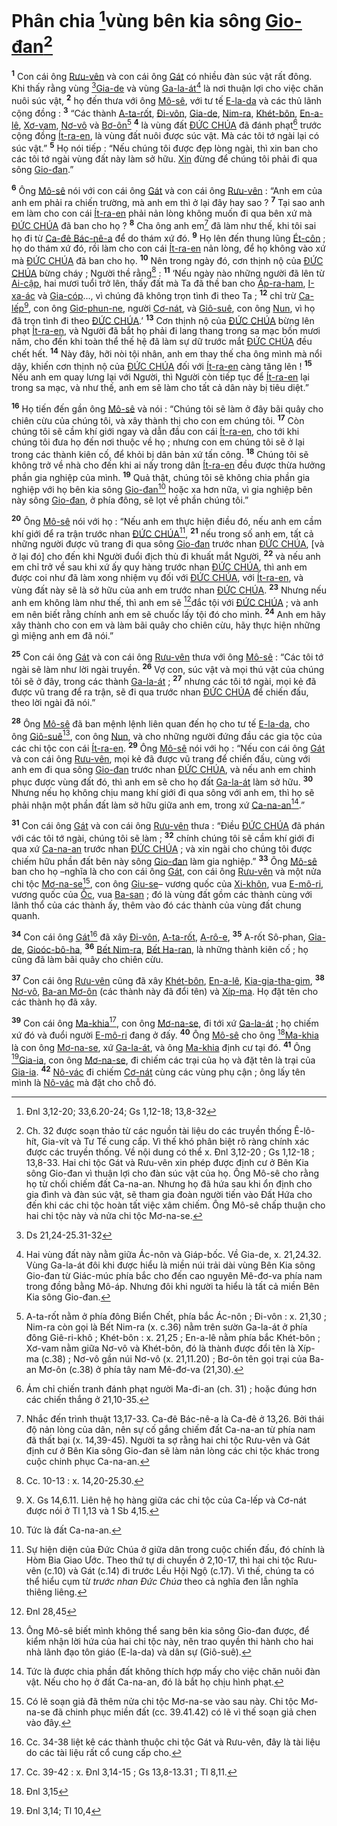 # Phân chia [^1@-cdfd2723-db60-48c0-b066-e62e671eea33]vùng bên kia sông [Gio-đan]()[^1-cdfd2723-db60-48c0-b066-e62e671eea33]
<sup><b>1</b></sup> Con cái ông [Rưu-vên]() và con cái ông [Gát]() có nhiều đàn súc vật rất đông. Khi thấy rằng vùng [^2@-cdfd2723-db60-48c0-b066-e62e671eea33][Gia-de]() và vùng [Ga-la-át]()[^2-cdfd2723-db60-48c0-b066-e62e671eea33] là nơi thuận lợi cho việc chăn nuôi súc vật, <sup><b>2</b></sup> họ đến thưa với ông [Mô-sê](), với tư tế [E-la-da]() và các thủ lãnh cộng đồng : <sup><b>3</b></sup> “Các thành [A-ta-rốt](), [Đi-vôn](), [Gia-de](), [Nim-ra](), [Khét-bôn](), [En-a-lê](), [Xơ-vam](), [Nơ-vô]() và [Bơ-ôn]()[^3-cdfd2723-db60-48c0-b066-e62e671eea33] <sup><b>4</b></sup> là vùng đất [ĐỨC CHÚA]() đã đánh phạt[^4-cdfd2723-db60-48c0-b066-e62e671eea33] trước cộng đồng [Ít-ra-en](), là vùng đất nuôi được súc vật. Mà các tôi tớ ngài lại có súc vật.” <sup><b>5</b></sup> Họ nói tiếp : “Nếu chúng tôi được đẹp lòng ngài, thì xin ban cho các tôi tớ ngài vùng đất này làm sở hữu. [Xin]() đừng để chúng tôi phải đi qua sông [Gio-đan]().”

<sup><b>6</b></sup> Ông [Mô-sê]() nói với con cái ông [Gát]() và con cái ông [Rưu-vên]() : “Anh em của anh em phải ra chiến trường, mà anh em thì ở lại đây hay sao ? <sup><b>7</b></sup> Tại sao anh em làm cho con cái [Ít-ra-en]() phải nản lòng không muốn đi qua bên xứ mà [ĐỨC CHÚA]() đã ban cho họ ? <sup><b>8</b></sup> Cha ông anh em[^5-cdfd2723-db60-48c0-b066-e62e671eea33] đã làm như thế, khi tôi sai họ đi từ [Ca-đê Bác-nê-a]() để do thám xứ đó. <sup><b>9</b></sup> Họ lên đến thung lũng [Ét-côn]() ; họ do thám xứ đó, rồi làm cho con cái [Ít-ra-en]() nản lòng, để họ không vào xứ mà [ĐỨC CHÚA]() đã ban cho họ. <sup><b>10</b></sup> Nên trong ngày đó, cơn thịnh nộ của [ĐỨC CHÚA]() bừng cháy ; Người thề rằng[^6-cdfd2723-db60-48c0-b066-e62e671eea33] : <sup><b>11</b></sup> ‘Nếu ngày nào những người đã lên từ [Ai-cập](), hai mươi tuổi trở lên, thấy đất mà Ta đã thề ban cho [Áp-ra-ham](), [I-xa-ác]() và [Gia-cóp]()..., vì chúng đã không trọn tình đi theo Ta ; <sup><b>12</b></sup> chỉ trừ [Ca-lếp]()[^7-cdfd2723-db60-48c0-b066-e62e671eea33], con ông [Giơ-phun-ne](), người [Cơ-nát](), và [Giô-suê](), con ông [Nun](), vì họ đã trọn tình đi theo [ĐỨC CHÚA]().’ <sup><b>13</b></sup> Cơn thịnh nộ của [ĐỨC CHÚA]() bừng lên phạt [Ít-ra-en](), và Người đã bắt họ phải đi lang thang trong sa mạc bốn mươi năm, cho đến khi toàn thể thế hệ đã làm sự dữ trước mắt [ĐỨC CHÚA]() đều chết hết. <sup><b>14</b></sup> Này đây, hỡi nòi tội nhân, anh em thay thế cha ông mình mà nổi dậy, khiến cơn thịnh nộ của [ĐỨC CHÚA]() đối với [Ít-ra-en]() càng tăng lên ! <sup><b>15</b></sup> Nếu anh em quay lưng lại với Người, thì Người còn tiếp tục để [Ít-ra-en]() lại trong sa mạc, và như thế, anh em sẽ làm cho tất cả dân này bị tiêu diệt.”

<sup><b>16</b></sup> Họ tiến đến gần ông [Mô-sê]() và nói : “Chúng tôi sẽ làm ở đây bãi quây cho chiên cừu của chúng tôi, và xây thành thị cho con em chúng tôi. <sup><b>17</b></sup> Còn chúng tôi sẽ cầm khí giới ngay và dẫn đầu con cái [Ít-ra-en](), cho tới khi chúng tôi đưa họ đến nơi thuộc về họ ; nhưng con em chúng tôi sẽ ở lại trong các thành kiên cố, để khỏi bị dân bản xứ tấn công. <sup><b>18</b></sup> Chúng tôi sẽ không trở về nhà cho đến khi ai nấy trong dân [Ít-ra-en]() đều được thừa hưởng phần gia nghiệp của mình. <sup><b>19</b></sup> Quả thật, chúng tôi sẽ không chia phần gia nghiệp với họ bên kia sông [Gio-đan]()[^8-cdfd2723-db60-48c0-b066-e62e671eea33] hoặc xa hơn nữa, vì gia nghiệp bên này sông [Gio-đan](), ở phía đông, sẽ lọt về phần chúng tôi.”

<sup><b>20</b></sup> Ông [Mô-sê]() nói với họ : “Nếu anh em thực hiện điều đó, nếu anh em cầm khí giới để ra trận trước nhan [ĐỨC CHÚA]()[^9-cdfd2723-db60-48c0-b066-e62e671eea33], <sup><b>21</b></sup> nếu trong số anh em, tất cả những người được vũ trang đi qua sông [Gio-đan]() trước nhan [ĐỨC CHÚA](), \[và ở lại đó] cho đến khi Người đuổi địch thù đi khuất mắt Người, <sup><b>22</b></sup> và nếu anh em chỉ trở về sau khi xứ ấy quy hàng trước nhan [ĐỨC CHÚA](), thì anh em được coi như đã làm xong nhiệm vụ đối với [ĐỨC CHÚA](), với [Ít-ra-en](), và vùng đất này sẽ là sở hữu của anh em trước nhan [ĐỨC CHÚA](). <sup><b>23</b></sup> Nhưng nếu anh em không làm như thế, thì anh em sẽ [^3@-cdfd2723-db60-48c0-b066-e62e671eea33]đắc tội với [ĐỨC CHÚA]() ; và anh em nên biết rằng chính anh em sẽ chuốc lấy tội đó cho mình. <sup><b>24</b></sup> Anh em hãy xây thành cho con em và làm bãi quây cho chiên cừu, hãy thực hiện những gì miệng anh em đã nói.”

<sup><b>25</b></sup> Con cái ông [Gát]() và con cái ông [Rưu-vên]() thưa với ông [Mô-sê]() : “Các tôi tớ ngài sẽ làm như lời ngài truyền. <sup><b>26</b></sup> Vợ con, súc vật và mọi thú vật của chúng tôi sẽ ở đây, trong các thành [Ga-la-át]() ; <sup><b>27</b></sup> nhưng các tôi tớ ngài, mọi kẻ đã được vũ trang để ra trận, sẽ đi qua trước nhan [ĐỨC CHÚA]() để chiến đấu, theo lời ngài đã nói.”

<sup><b>28</b></sup> Ông [Mô-sê]() đã ban mệnh lệnh liên quan đến họ cho tư tế [E-la-da](), cho ông [Giô-suê]()[^10-cdfd2723-db60-48c0-b066-e62e671eea33], con ông [Nun](), và cho những người đứng đầu các gia tộc của các chi tộc con cái [Ít-ra-en](). <sup><b>29</b></sup> Ông [Mô-sê]() nói với họ : “Nếu con cái ông [Gát]() và con cái ông [Rưu-vên](), mọi kẻ đã được vũ trang để chiến đấu, cùng với anh em đi qua sông [Gio-đan]() trước nhan [ĐỨC CHÚA](), và nếu anh em chinh phục được vùng đất đó, thì anh em sẽ cho họ đất [Ga-la-át]() làm sở hữu. <sup><b>30</b></sup> Nhưng nếu họ không chịu mang khí giới đi qua sông với anh em, thì họ sẽ phải nhận một phần đất làm sở hữu giữa anh em, trong xứ [Ca-na-an]()[^11-cdfd2723-db60-48c0-b066-e62e671eea33].”

<sup><b>31</b></sup> Con cái ông [Gát]() và con cái ông [Rưu-vên]() thưa : “Điều [ĐỨC CHÚA]() đã phán với các tôi tớ ngài, chúng tôi sẽ làm ; <sup><b>32</b></sup> chính chúng tôi sẽ cầm khí giới đi qua xứ [Ca-na-an]() trước nhan [ĐỨC CHÚA]() ; và xin ngài cho chúng tôi được chiếm hữu phần đất bên này sông [Gio-đan]() làm gia nghiệp.” <sup><b>33</b></sup> Ông [Mô-sê]() ban cho họ –nghĩa là cho con cái ông [Gát](), con cái ông [Rưu-vên]() và một nửa chi tộc [Mơ-na-se]()[^12-cdfd2723-db60-48c0-b066-e62e671eea33], con ông [Giu-se]()– vương quốc của [Xi-khôn](), vua [E-mô-ri](), vương quốc của [Ốc](), vua [Ba-san]() ; đó là vùng đất gồm các thành cùng với lãnh thổ của các thành ấy, thêm vào đó các thành của vùng đất chung quanh.

<sup><b>34</b></sup> Con cái ông [Gát]()[^13-cdfd2723-db60-48c0-b066-e62e671eea33] đã xây [Đi-vôn](), [A-ta-rốt](), [A-rô-e](), <sup><b>35</b></sup> A-rốt Sô-phan, [Gia-de](), [Gioóc-bô-ha](), <sup><b>36</b></sup> [Bết Nim-ra](), [Bết Ha-ran](), là những thành kiên cố ; họ cũng đã làm bãi quây cho chiên cừu.

<sup><b>37</b></sup> Con cái ông [Rưu-vên]() cũng đã xây [Khét-bôn](), [En-a-lê](), [Kia-gia-tha-gim](), <sup><b>38</b></sup> [Nơ-vô](), [Ba-an Mơ-ôn]() (các thành này đã đổi tên) và [Xíp-ma](). Họ đặt tên cho các thành họ đã xây.

<sup><b>39</b></sup> Con cái ông [Ma-khia]()[^14-cdfd2723-db60-48c0-b066-e62e671eea33], con ông [Mơ-na-se](), đi tới xứ [Ga-la-át]() ; họ chiếm xứ đó và đuổi người [E-mô-ri]() đang ở đấy. <sup><b>40</b></sup> Ông [Mô-sê]() cho ông [^4@-cdfd2723-db60-48c0-b066-e62e671eea33][Ma-khia]() là con ông [Mơ-na-se](), xứ [Ga-la-át](), và ông [Ma-khia]() định cư tại đó. <sup><b>41</b></sup> Ông [^5@-cdfd2723-db60-48c0-b066-e62e671eea33][Gia-ia](), con ông [Mơ-na-se](), đi chiếm các trại của họ và đặt tên là trại của [Gia-ia](). <sup><b>42</b></sup> [Nô-vác]() đi chiếm [Cơ-nát]() cùng các vùng phụ cận ; ông lấy tên mình là [Nô-vác]() mà đặt cho chỗ đó.

[^1-cdfd2723-db60-48c0-b066-e62e671eea33]: Ch. 32 được soạn thảo từ các nguồn tài liệu do các truyền thống Ê-lô-hít, Gia-vít và Tư Tế cung cấp. Vì thế khó phân biệt rõ ràng chính xác được các truyền thống. Về nội dung có thể x. Đnl 3,12-20 ; Gs 1,12-18 ; 13,8-33. Hai chi tộc Gát và Rưu-vên xin phép được định cư ở Bên Kia sông Gio-đan vì thuận lợi cho đàn súc vật của họ. Ông Mô-sê cho rằng họ từ chối chiếm đất Ca-na-an. Nhưng họ đã hứa sau khi ổn định cho gia đình và đàn súc vật, sẽ tham gia đoàn người tiến vào Đất Hứa cho đến khi các chi tộc hoàn tất việc xâm chiếm. Ông Mô-sê chấp thuận cho hai chi tộc này và nửa chi tộc Mơ-na-se.
[^2-cdfd2723-db60-48c0-b066-e62e671eea33]: Hai vùng đất này nằm giữa Ác-nôn và Giáp-bốc. Về Gia-de, x. 21,24.32. Vùng Ga-la-át đôi khi được hiểu là miền núi trải dài vùng Bên Kia sông Gio-đan từ Giác-múc phía bắc cho đến cao nguyên Mê-đơ-va phía nam trong đồng bằng Mô-áp. Nhưng đôi khi người ta hiểu là tất cả miền Bên Kia sông Gio-đan.
[^3-cdfd2723-db60-48c0-b066-e62e671eea33]: A-ta-rốt nằm ở phía đông Biển Chết, phía bắc Ác-nôn ; Đi-vôn : x. 21,30 ; Nim-ra còn gọi là Bết Nim-ra (x. c.36) nằm trên sườn Ga-la-át ở phía đông Giê-ri-khô ; Khét-bôn : x. 21,25 ; En-a-lê nằm phía bắc Khét-bôn ; Xơ-vam nằm giữa Nơ-vô và Khét-bôn, đó là thành được đổi tên là Xíp-ma (c.38) ; Nơ-vô gần núi Nơ-vô (x. 21,11.20) ; Bơ-ôn tên gọi trại của Ba-an Mơ-ôn (c.38) ở phía tây nam Mê-đơ-va (21,30).
[^4-cdfd2723-db60-48c0-b066-e62e671eea33]: Ám chỉ chiến tranh đánh phạt người Ma-đi-an (ch. 31) ; hoặc đúng hơn các chiến thắng ở 21,10-35.
[^5-cdfd2723-db60-48c0-b066-e62e671eea33]: Nhắc đến trình thuật 13,17-33. Ca-đê Bác-nê-a là Ca-đê ở 13,26. Bởi thái độ nản lòng của dân, nên sự cố gắng chiếm đất Ca-na-an từ phía nam đã thất bại (x. 14,39-45). Người ta sợ rằng hai chi tộc Rưu-vên và Gát định cư ở Bên Kia sông Gio-đan sẽ làm nản lòng các chi tộc khác trong cuộc chinh phục Ca-na-an.
[^6-cdfd2723-db60-48c0-b066-e62e671eea33]: Cc. 10-13 : x. 14,20-25.30.
[^7-cdfd2723-db60-48c0-b066-e62e671eea33]: X. Gs 14,6.11. Liên hệ họ hàng giữa các chi tộc của Ca-lếp và Cơ-nát được nói ở Tl 1,13 và 1 Sb 4,15.
[^8-cdfd2723-db60-48c0-b066-e62e671eea33]: Tức là đất Ca-na-an.
[^9-cdfd2723-db60-48c0-b066-e62e671eea33]: Sự hiện diện của Đức Chúa ở giữa dân trong cuộc chiến đấu, đó chính là Hòm Bia Giao Ước. Theo thứ tự di chuyển ở 2,10-17, thì hai chi tộc Rưu-vên (c.10) và Gát (c.14) đi trước Lều Hội Ngộ (c.17). Vì thế, chúng ta có thể hiểu cụm từ *trước nhan Đức Chúa* theo cả nghĩa đen lẫn nghĩa thiêng liêng.
[^10-cdfd2723-db60-48c0-b066-e62e671eea33]: Ông Mô-sê biết mình không thể sang bên kia sông Gio-đan được, để kiểm nhận lời hứa của hai chi tộc này, nên trao quyền thi hành cho hai nhà lãnh đạo tôn giáo (E-la-da) và dân sự (Giô-suê).
[^11-cdfd2723-db60-48c0-b066-e62e671eea33]: Tức là được chia phần đất không thích hợp mấy cho việc chăn nuôi đàn vật. Nếu cho họ ở đất Ca-na-an, đó là bắt họ chịu hình phạt.
[^12-cdfd2723-db60-48c0-b066-e62e671eea33]: Có lẽ soạn giả đã thêm nửa chi tộc Mơ-na-se vào sau này. Chi tộc Mơ-na-se đã chinh phục miền đất (cc. 39.41.42) có lẽ vì thế soạn giả chen vào đây.
[^13-cdfd2723-db60-48c0-b066-e62e671eea33]: Cc. 34-38 liệt kê các thành thuộc chi tộc Gát và Rưu-vên, đây là tài liệu do các tài liệu rất cổ cung cấp cho.
[^14-cdfd2723-db60-48c0-b066-e62e671eea33]: Cc. 39-42 : x. Đnl 3,14-15 ; Gs 13,8-13.31 ; Tl 8,11.
[^1@-cdfd2723-db60-48c0-b066-e62e671eea33]: Đnl 3,12-20; 33,6.20-24; Gs 1,12-18; 13,8-32
[^2@-cdfd2723-db60-48c0-b066-e62e671eea33]: Ds 21,24-25.31-32
[^3@-cdfd2723-db60-48c0-b066-e62e671eea33]: Đnl 28,45
[^4@-cdfd2723-db60-48c0-b066-e62e671eea33]: Đnl 3,15
[^5@-cdfd2723-db60-48c0-b066-e62e671eea33]: Đnl 3,14; Tl 10,4